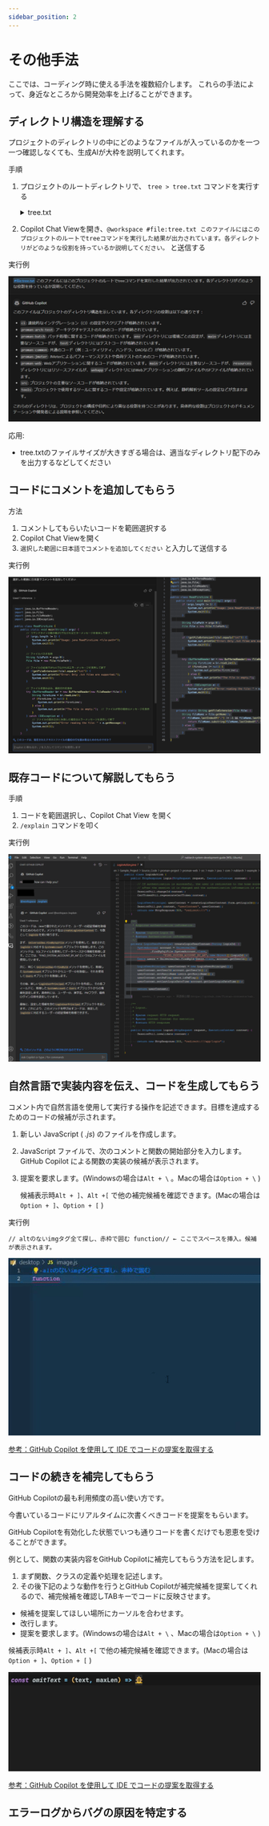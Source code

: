```yaml
---
sidebar_position: 2
---
```


# その他手法

ここでは、コーディング時に使える手法を複数紹介します。
これらの手法によって、身近なところから開発効率を上げることができます。

## ディレクトリ構造を理解する

プロジェクトのディレクトリの中にどのようなファイルが入っているのかを一つ一つ確認しなくても、生成AIが大枠を説明してくれます。

手順

1. プロジェクトのルートディレクトリで、 `tree > tree.txt`  コマンドを実行する
    <details>
      <summary>tree.txt</summary>

    ```text
    フォルダー パスの一覧
    ボリューム シリアル番号は 1639-DC2E です
    C:.
    ├─ci
    ├─proman-arch-test
    │  └─src
    │      └─test
    │          └─java
    │              └─com
    │                  └─nablarch
    │                      └─example
    │                          └─proman
    │                              └─arch
    ├─proman-batch
    │  └─src
    │      ├─env
    │      │  ├─demo
    │      │  │  └─resources
    │      │  ├─dev
    │      │  │  └─resources
    │      │  └─prod
    │      │      └─resources
    │      ├─main
    │      │  ├─java
    │      │  │  └─com
    │      │  │      └─nablarch
    │      │  │          └─example
    │      │  │              └─proman
    │      │  │                  └─batch
    │      │  │                      └─project
    │      │  └─resources
    │      │      └─com
    │      │          └─nablarch
    │      │              └─example
    │      │                  └─proman
    │      │                      └─batch
    │      │                          └─project
    │      └─test
    │          ├─java
    │          │  └─com
    │          │      └─nablarch
    │          │          └─example
    │          │              └─proman
    │          │                  ├─batch
    │          │                  │  └─project
    │          │                  └─test
    │          └─resources
    ├─proman-common
    │  └─src
    │      ├─main
    │      │  ├─java
    │      │  │  └─com
    │      │  │      └─nablarch
    │      │  │          └─example
    │      │  │              └─proman
    │      │  │                  └─common
    │      │  │                      ├─code
    │      │  │                      ├─dao
    │      │  │                      ├─handler
    │      │  │                      ├─id
    │      │  │                      ├─util
    │      │  │                      └─validation
    │      │  └─resources
    │      │      ├─com
    │      │      │  └─nablarch
    │      │      │      └─example
    │      │      │          └─proman
    │      │      │              └─common
    │      │      ├─entity
    │      │      └─extraDdl
    │      └─test
    │          └─resources
    │              └─data
    ├─proman-jmeter
    │  ├─image
    │  ├─lib
    │  └─src
    │      ├─env
    │      │  └─ci
    │      │      └─resources
    │      └─test
    │          ├─java
    │          │  └─com
    │          │      └─nablarch
    │          │          └─example
    │          │              └─proman
    │          │                  ├─assertion
    │          │                  │  ├─db
    │          │                  │  └─response
    │          │                  ├─jmeter
    │          │                  ├─loader
    │          │                  └─scenario
    │          └─resources
    │              ├─WA10201
    │              │  └─001_register_project
    │              │      ├─db_dump
    │              │      ├─response
    │              │      └─scenario
    │              └─WA10203
    │                  └─001_modify_project
    │                      ├─db_dump
    │                      ├─response
    │                      └─scenario
    ├─proman-web
    │  ├─ci
    │  │  └─deploy-to-demo
    │  │      └─web
    │  └─src
    │      ├─env
    │      │  ├─demo
    │      │  │  └─resources
    │      │  ├─dev
    │      │  │  └─resources
    │      │  └─prod
    │      │      └─resources
    │      ├─main
    │      │  ├─java
    │      │  │  └─com
    │      │  │      └─nablarch
    │      │  │          └─example
    │      │  │              └─proman
    │      │  │                  └─web
    │      │  │                      ├─common
    │      │  │                      │  ├─authentication
    │      │  │                      │  │  ├─context
    │      │  │                      │  │  ├─encrypt
    │      │  │                      │  │  └─exception
    │      │  │                      │  ├─handler
    │      │  │                      │  │  └─threadcontext
    │      │  │                      │  └─validation
    │      │  │                      ├─login
    │      │  │                      └─project
    │      │  ├─resources
    │      │  │  ├─com
    │      │  │  │  └─nablarch
    │      │  │  │      └─example
    │      │  │  │          └─proman
    │      │  │  │              ├─entity
    │      │  │  │              └─web
    │      │  │  │                  ├─common
    │      │  │  │                  │  └─authentication
    │      │  │  │                  ├─project
    │      │  │  │                  ├─validation
    │      │  │  │                  └─webui
    │      │  │  └─net
    │      │  │      └─unit8
    │      │  │          └─http
    │      │  │              └─router
    │      │  └─webapp
    │      │      ├─javascripts
    │      │      ├─stylesheets
    │      │      └─WEB-INF
    │      │          ├─tags
    │      │          │  └─listSearchResult
    │      │          └─view
    │      │              ├─common
    │      │              ├─errorPages
    │      │              ├─login
    │      │              └─project
    │      └─test
    │          ├─java
    │          │  └─com
    │          │      └─nablarch
    │          │          └─example
    │          │              └─proman
    │          │                  └─web
    │          │                      ├─common
    │          │                      │  ├─dao
    │          │                      │  └─validation
    │          │                      └─project
    │          └─resources
    ├─src
    │  └─site
    └─tools
        ├─jspgenerator
        │  └─lib
        └─static-analysis
            ├─checkstyle
            ├─jspanalysis
            └─spotbugs
                └─published-config
                    └─production

    ```

    </details>
        
2. Copilot Chat Viewを開き、`@workspace #file:tree.txt このファイルにはこのプロジェクトのルートでtreeコマンドを実行した結果が出力されています。各ディレクトリがどのような役割を持っているか説明してください。` と送信する

実行例

![実行例](images/directory-search.png)

応用:

- tree.txtのファイルサイズが大きすぎる場合は、適当なディレクトリ配下のみを出力するなどしてください

## コードにコメントを追加してもらう

方法

1. コメントしてもらいたいコードを範囲選択する
2. Copilot Chat Viewを開く
3. `選択した範囲に日本語でコメントを追加してください` と入力して送信する

実行例

![実行例](images/code-comment.png)

## 既存コードについて解説してもらう

手順

1. コードを範囲選択し、Copilot Chat View を開く
2. `/explain` コマンドを叩く

実行例

![実行例](images/code-explain.png)

## 自然言語で実装内容を伝え、コードを生成してもらう

コメント内で自然言語を使用して実行する操作を記述できます。目標を達成するためのコードの候補が示されます。

1. 新しい JavaScript ( *.js*) のファイルを作成します。
2. JavaScript ファイルで、次のコメントと関数の開始部分を入力します。 GitHub Copilot による関数の実装の候補が表示されます。
3. 提案を要求します。(Windowsの場合は`Alt + \`  。Macの場合は`Option + \` )
    
    候補表示時`Alt + ]`、`Alt +[` で他の補完候補を確認できます。(Macの場合は`Option + ]`、`Option + [` )

実行例

`// altのないimgタグ全て探し、赤枠で囲む
function// ← ここでスペースを挿入。候補が表示されます。`

![実行例](images/natural-order.gif)

[参考：GitHub Copilot を使用して IDE でコードの提案を取得する](https://docs.github.com/ja/copilot/getting-started-with-github-copilot#generating-code-suggestions-from-comments)

## コードの続きを補完してもらう

GitHub Copilotの最も利用頻度の高い使い方です。

今書いているコードにリアルタイムに次書くべきコードを提案をもらいます。

GitHub Copilotを有効化した状態でいつも通りコードを書くだけでも恩恵を受けることができます。

例として、関数の実装内容をGitHub Copilotに補完してもらう方法を記します。

1. まず関数、クラスの定義や処理を記述します。
2. その後下記のような動作を行うとGitHub Copilotが補完候補を提案してくれるので、補完候補を確認しTABキーでコードに反映させます。
- 候補を提案してほしい場所にカーソルを合わせます。
- 改行します。
- 提案を要求します。(Windowsの場合は`Alt + \`  、Macの場合は`Option + \` )

候補表示時`Alt + ]`、`Alt +[` で他の補完候補を確認できます。(Macの場合は`Option + ]`、`Option + [`  )

![実行例](images/copilot-support.gif)

[参考：GitHub Copilot を使用して IDE でコードの提案を取得する](https://docs.github.com/ja/copilot/using-github-copilot/getting-code-suggestions-in-your-ide-with-github-copilot#seeing-your-first-suggestion)

## エラーログからバグの原因を特定する